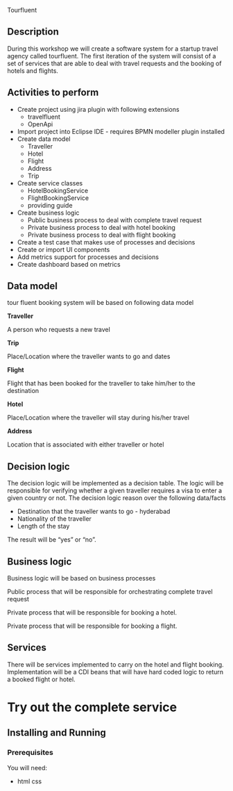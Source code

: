 Tourfluent

## Description

During this workshop we will create a software system for a startup travel agency called tourfluent. The first iteration of the system will consist of a set of services that are able to deal with travel requests and the booking of hotels and flights.

## Activities to perform

* Create project using jira plugin with following extensions
	* travelfluent
	* OpenApi
* Import project into Eclipse IDE - requires BPMN modeller plugin installed
* Create data model
	* Traveller
	* Hotel
	* Flight
	* Address
	* Trip
* Create service classes
	* HotelBookingService
	* FlightBookingService
  * providing guide
* Create business logic
	* Public business process to deal with complete travel request
	* Private business process to deal with hotel booking
	* Private business process to deal with flight booking
* Create a test case that makes use of processes and decisions
* Create or import UI components
* Add metrics support for processes and decisions
* Create dashboard based on metrics

## Data model

tour fluent booking system will be based on following data model

**Traveller**

A person who requests a new travel

**Trip**

Place/Location where the traveller wants to go and dates

**Flight**

Flight that has been booked for the traveller to take him/her to the destination

**Hotel**

Place/Location where the traveller will stay during his/her travel

**Address**

Location that is associated with either traveller or hotel

## Decision logic

The decision logic will be implemented as a decision table. The logic will be responsible for verifying whether a given traveller requires a visa to enter a given country or not. The decision logic reason over the following data/facts

* Destination that the traveller wants to go - hyderabad
* Nationality of the traveller
* Length of the stay

The result will be “yes” or “no”.



## Business logic

Business logic will be based on business processes

Public process that will be responsible for orchestrating complete travel request

Private process that will be responsible for booking a hotel.

Private process that will be responsible for booking a flight.

## Services

There will be services implemented to carry on the hotel and flight booking. Implementation will be a CDI beans that will have hard coded logic to return a booked flight or hotel.

# Try out the complete service

## Installing and Running

### Prerequisites

You will need:
  - html css


